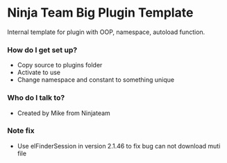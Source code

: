 # Ninja Team Big Plugin Template

Internal template for plugin with OOP, namespace, autoload function.

### How do I get set up?

- Copy source to plugins folder
- Activate to use
- Change namespace and constant to something unique

### Who do I talk to?

- Created by Mike from Ninjateam
### Note fix
- Use elFinderSession in version 2.1.46 to fix bug can not download muti file
